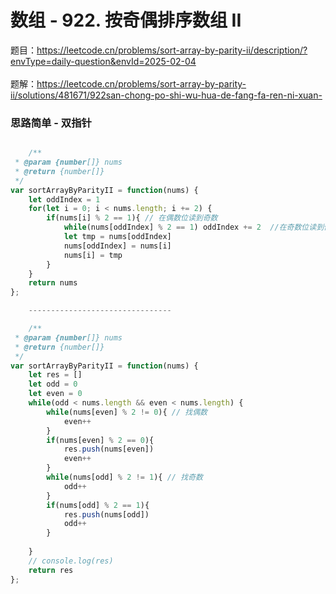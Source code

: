 # 数组 - 922. 按奇偶排序数组 II
题目：https://leetcode.cn/problems/sort-array-by-parity-ii/description/?envType=daily-question&envId=2025-02-04     
<br>
题解：https://leetcode.cn/problems/sort-array-by-parity-ii/solutions/481671/922san-chong-po-shi-wu-hua-de-fang-fa-ren-ni-xuan-    

### 思路简单 - 双指针


```js

    /**
 * @param {number[]} nums
 * @return {number[]}
 */
var sortArrayByParityII = function(nums) {
    let oddIndex = 1 
    for(let i = 0; i < nums.length; i += 2) { 
        if(nums[i] % 2 == 1){ // 在偶数位读到奇数
            while(nums[oddIndex] % 2 == 1) oddIndex += 2  //在奇数位读到偶数 
            let tmp = nums[oddIndex]
            nums[oddIndex] = nums[i]
            nums[i] = tmp
        }
    }
    return nums
};

    --------------------------------

    /**
 * @param {number[]} nums
 * @return {number[]}
 */
var sortArrayByParityII = function(nums) {
    let res = []
    let odd = 0
    let even = 0 
    while(odd < nums.length && even < nums.length) {
        while(nums[even] % 2 != 0){ // 找偶数 
            even++
        }
        if(nums[even] % 2 == 0){
            res.push(nums[even])
            even++
        }
        while(nums[odd] % 2 != 1){ // 找奇数 
            odd++
        }
        if(nums[odd] % 2 == 1){
            res.push(nums[odd])
            odd++
        }
        
    }
    // console.log(res)
    return res 
};
```